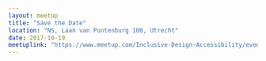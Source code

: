 ```yaml
---
layout: meetup
title: "Save the Date"
location: "NS, Laan van Puntenburg 100, Utrecht"
date: 2017-10-19
meetuplink: "https://www.meetup.com/Inclusive-Design-Accessibility/events/239750328/"
---
```

